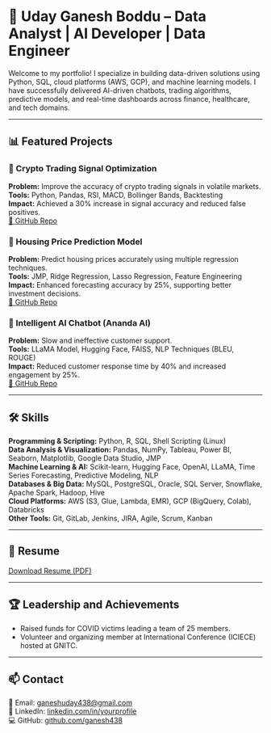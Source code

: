 # 👋 Uday Ganesh Boddu – Data Analyst | AI Developer | Data Engineer

Welcome to my portfolio! I specialize in building data-driven solutions using Python, SQL, cloud platforms (AWS, GCP), and machine learning models. I have successfully delivered AI-driven chatbots, trading algorithms, predictive models, and real-time dashboards across finance, healthcare, and tech domains.

---

## 📊 Featured Projects

### 🔹 Crypto Trading Signal Optimization
**Problem:** Improve the accuracy of crypto trading signals in volatile markets.  
**Tools:** Python, Pandas, RSI, MACD, Bollinger Bands, Backtesting  
**Impact:** Achieved a 30% increase in signal accuracy and reduced false positives.  
[🔗 GitHub Repo](#)

### 🔹 Housing Price Prediction Model
**Problem:** Predict housing prices accurately using multiple regression techniques.  
**Tools:** JMP, Ridge Regression, Lasso Regression, Feature Engineering  
**Impact:** Enhanced forecasting accuracy by 25%, supporting better investment decisions.  
[🔗 GitHub Repo](#)

### 🔹 Intelligent AI Chatbot (Ananda AI)
**Problem:** Slow and ineffective customer support.  
**Tools:** LLaMA Model, Hugging Face, FAISS, NLP Techniques (BLEU, ROUGE)  
**Impact:** Reduced customer response time by 40% and increased engagement by 25%.  
[🔗 GitHub Repo](#)

---

## 🛠️ Skills

**Programming & Scripting:** Python, R, SQL, Shell Scripting (Linux)  
**Data Analysis & Visualization:** Pandas, NumPy, Tableau, Power BI, Seaborn, Matplotlib, Google Data Studio, JMP  
**Machine Learning & AI:** Scikit-learn, Hugging Face, OpenAI, LLaMA, Time Series Forecasting, Predictive Modeling, NLP  
**Databases & Big Data:** MySQL, PostgreSQL, Oracle, SQL Server, Snowflake, Apache Spark, Hadoop, Hive  
**Cloud Platforms:** AWS (S3, Glue, Lambda, EMR), GCP (BigQuery, Colab), Databricks  
**Other Tools:** Git, GitLab, Jenkins, JIRA, Agile, Scrum, Kanban

---

## 📄 Resume
[Download Resume (PDF)](https://your-resume-link.com)

---

## 🏆 Leadership and Achievements
- Raised funds for COVID victims leading a team of 25 members.
- Volunteer and organizing member at International Conference (ICIECE) hosted at GNITC.

---

## 📫 Contact
📧 Email: ganeshuday438@gmail.com  
🔗 LinkedIn: [linkedin.com/in/yourprofile](https://www.linkedin.com/in/udaybapm)  
💻 GitHub: [github.com/ganesh438](https://github.com/ganesh438)

